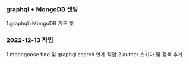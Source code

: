 ### graphql + MongoDB 셋팅

1.graphql+MongoDB 기초 셋

### 2022-12-13 작업

1.moongoose find 및 graphql search 연계 작업
2.author 스키마 및 검색 추가
